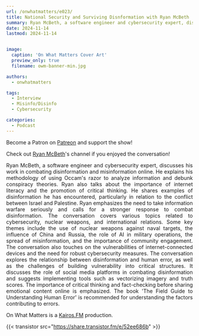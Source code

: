 ```yaml
---
url: /onwhatmatters/e023/
title: National Security and Surviving Disnformation with Ryan McBeth
summary: Ryan McBeth, a software engineer and cybersecurity expert, discusses his work in combating disinformation and misinformation online.
date: 2024-11-14
lastmod: 2024-11-14


image:
  caption: 'On What Matters Cover Art'
  preview_only: true
  filename: owm-banner-min.jpg

authors:
  - onwhatmatters

tags:
  - Interview
  - Misinfo/Disinfo
  - Cybersecurity

categories: 
  - Podcast
---
```


<div style="text-align: justify">

Become a Patron on [Patreon](https://www.patreon.com/21stTalks) and support the show!

Check out [Ryan McBeth](https://www.youtube.com/@RyanMcBethProgramming)'s channel if you enjoyed the conversation! 

Ryan McBeth, a software engineer and cybersecurity expert, discusses his work in combating disinformation and misinformation online. He explains his methodology of using Occam's razor to analyze information and debunk conspiracy theories. Ryan also talks about the importance of internet literacy and the promotion of critical thinking. He shares examples of disinformation he has encountered, particularly in relation to the conflict between Israel and Palestine. Ryan emphasizes the need to take information warfare seriously and calls for a stronger response to combat disinformation. The conversation covers various topics related to cybersecurity, nuclear weapons, and international relations. Some key themes include the use of nuclear weapons against naval targets, the influence of China and Russia, the role of AI in military operations, the spread of misinformation, and the importance of community engagement. The conversation also touches on the vulnerabilities of internet-connected devices and the need for robust cybersecurity measures. The conversation explores the relationship between disinformation and human error, as well as the challenges of building vulnerability into critical structures. It discusses the role of social media platforms in combating disinformation and suggests implementing tools such as vectorizing imagery and truth scores. The importance of critical thinking and fact-checking before sharing emotional content online is emphasized. The book 'The Field Guide to Understanding Human Error' is recommended for understanding the factors contributing to errors.

On What Matters is a [Kairos.FM](https://kairos.fm/) production. 

{{< transistor src="https://share.transistor.fm/e/52ee686b" >}}

</div>